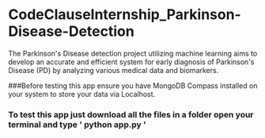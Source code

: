# CodeClauseInternship_Parkinson-Disease-Detection
The Parkinson's Disease detection project utilizing machine learning aims to develop an accurate and efficient system for early diagnosis of Parkinson's Disease (PD) by analyzing various medical data and biomarkers.

###Before testing this app ensure you have MongoDB Compass installed on your system to store your data via Localhost.

### To test this app just download all the files in a folder open your terminal and type ' python app.py '



